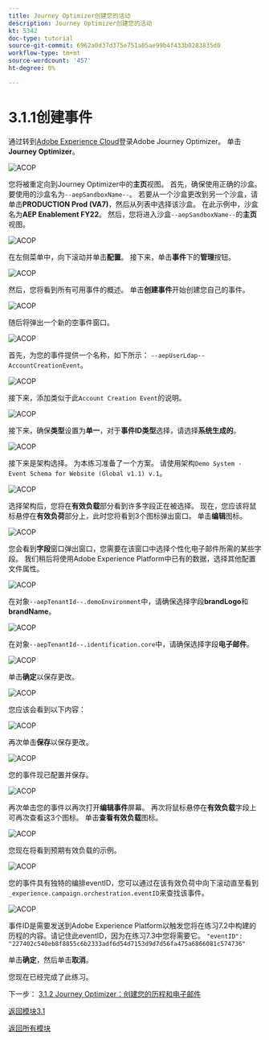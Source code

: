 ```yaml
---
title: Journey Optimizer创建您的活动
description: Journey Optimizer创建您的活动
kt: 5342
doc-type: tutorial
source-git-commit: 6962a0d37d375e751a05ae99b4f433b0283835d0
workflow-type: tm+mt
source-wordcount: '457'
ht-degree: 0%

---
```


# 3.1.1创建事件

通过转到[Adobe Experience Cloud](https://experience.adobe.com)登录Adobe Journey Optimizer。 单击&#x200B;**Journey Optimizer**。

![ACOP](./images/acophome.png)

您将被重定向到Journey Optimizer中的&#x200B;**主页**&#x200B;视图。 首先，确保使用正确的沙盒。 要使用的沙盒名为`--aepSandboxName--`。 若要从一个沙盒更改到另一个沙盒，请单击&#x200B;**PRODUCTION Prod (VA7)**，然后从列表中选择该沙盒。 在此示例中，沙盒名为&#x200B;**AEP Enablement FY22**。 然后，您将进入沙盒`--aepSandboxName--`的&#x200B;**主页**&#x200B;视图。

![ACOP](./images/acoptriglp.png)

在左侧菜单中，向下滚动并单击&#x200B;**配置**。 接下来，单击&#x200B;**事件**&#x200B;下的&#x200B;**管理**&#x200B;按钮。

![ACOP](./images/acopmenu.png)

然后，您将看到所有可用事件的概述。 单击&#x200B;**创建事件**&#x200B;开始创建您自己的事件。

![ACOP](./images/emptyevent.png)

随后将弹出一个新的空事件窗口。

![ACOP](./images/emptyevent1.png)

首先，为您的事件提供一个名称，如下所示： `--aepUserLdap--AccountCreationEvent`。

![ACOP](./images/eventname.png)

接下来，添加类似于此`Account Creation Event`的说明。

![ACOP](./images/eventdescription.png)

接下来，确保&#x200B;**类型**&#x200B;设置为&#x200B;**单一**，对于&#x200B;**事件ID类型**&#x200B;选择，请选择&#x200B;**系统生成的**。

![ACOP](./images/eventidtype.png)

接下来是架构选择。 为本练习准备了一个方案。 请使用架构`Demo System - Event Schema for Website (Global v1.1) v.1`。

![ACOP](./images/eventschema.png)

选择架构后，您将在&#x200B;**有效负载**&#x200B;部分看到许多字段正在被选择。 现在，您应该将鼠标悬停在&#x200B;**有效负荷**&#x200B;部分上，此时您将看到3个图标弹出窗口。 单击&#x200B;**编辑**&#x200B;图标。

![ACOP](./images/eventpayload.png)

您会看到&#x200B;**字段**&#x200B;窗口弹出窗口，您需要在该窗口中选择个性化电子邮件所需的某些字段。  我们稍后将使用Adobe Experience Platform中已有的数据，选择其他配置文件属性。

![ACOP](./images/eventfields.png)

在对象`--aepTenantId--.demoEnvironment`中，请确保选择字段&#x200B;**brandLogo**&#x200B;和&#x200B;**brandName**。

![ACOP](./images/eventpayloadbr.png)

在对象`--aepTenantId--.identification.core`中，请确保选择字段&#x200B;**电子邮件**。

![ACOP](./images/eventpayloadbrid.png)

单击&#x200B;**确定**&#x200B;以保存更改。

![ACOP](./images/saveok.png)

您应该会看到以下内容：

![ACOP](./images/eventsave.png)

再次单击&#x200B;**保存**&#x200B;以保存更改。

![ACOP](./images/save1.png)

您的事件现已配置并保存。

![ACOP](./images/eventdone.png)

再次单击您的事件以再次打开&#x200B;**编辑事件**&#x200B;屏幕。 再次将鼠标悬停在&#x200B;**有效负载**&#x200B;字段上可再次查看这3个图标。 单击&#x200B;**查看有效负载**&#x200B;图标。

![ACOP](./images/viewevent.png)

您现在将看到预期有效负载的示例。

![ACOP](./images/fullpayload.png)

您的事件具有独特的编排eventID，您可以通过在该有效负荷中向下滚动直至看到`_experience.campaign.orchestration.eventID`来查找该事件。

![ACOP](./images/payloadeventID.png)

事件ID是需要发送到Adobe Experience Platform以触发您将在练习7.2中构建的历程的内容。请记住此eventID，因为在练习7.3中您将需要它。
`"eventID": "227402c540eb8f8855c6b2333adf6d54d7153d9d7d56fa475a6866081c574736"`

单击&#x200B;**确定**，然后单击&#x200B;**取消**。

您现在已经完成了此练习。

下一步： [3.1.2 Journey Optimizer：创建您的历程和电子邮件](./ex2.md)

[返回模块3.1](./journey-orchestration-create-account.md)

[返回所有模块](../../../overview.md)

